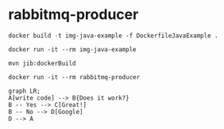 # rabbitmq-producer

````
docker build -t img-java-example -f DockerfileJavaExample .
````
````
docker run -it --rm img-java-example
````

````
mvn jib:dockerBuild
````
````
docker run -it --rm rabbitmq-producer
````




````mermaid
graph LR;
A[write code] --> B{Does it work?}
B -- Yes --> C[Great!]
B -- No --> D[Google]
D --> A
````

